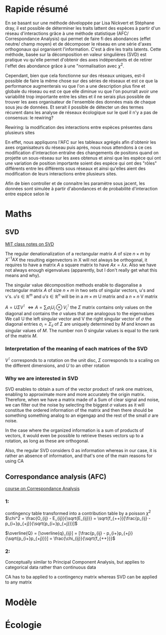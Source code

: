 # Rapide résumé

En se basant sur une méthode développée par Lisa Nickvert et Stéphane dray, il est possible de déterminer les traits lattent des espèces à partir d'un réseau d'interactions grâce à une méthode statistique (AFC/ Correspondance Analysis) qui permet de faire fi des abondances (effet neutre/ champ moyen) et de décomposer le réseau en une série d'axes orthogonaux qui organisent l'information. C'est à dire les traits latents.
Cette méthode, basée sur la décomposition en valeur singulières (SVD) est pratique vu qu'elle permet d'obtenir des axes indépendants et de retirer l'effet des abondance grâce à une "normalisation avec $\chi^2$.

Cependant, bien que cela fonctionne sur des réseaux uniques, est-il possible de faire la même chose sur des séries de réseaux et est ce que la performance augmenterais vu que l'on a une description plus fine et globale du réseau ou est ce que elle diminue vu que l'on pourrait avoir une variabilité trop importante entre les sites et il ne serais plus possible de trouver les axes organisateur de l'ensemble des données mais de chaque sous jeu de données.
Et serait il possible de détecter un des termes récurent dans les analyse de réseaux écologique sur le quel il n'y a pas de consensus: le rewiring?

Rewiring: la modification des interactions entre espèces présentes dans plusieurs sites

En effet, nous appliquons l'AFC sur les tableaux agrégés afin d'obtenir les axes organisateurs du réseau puis après, nous nous attendons à ce ces modification d'interaction entraîne des changements de positons quand on projette un sous-réseau sur les axes obtenus et ainsi que les espèce qui ont une variation de position importante soient des espèce qui ont des "rôles" différents entre les différents sous réseaux et ainsi qu'elles aient des modification de leurs interactions entre plusieurs sites.

Afin de bien controller et de connaitre les paramètre sous jacent, les données sont simulée à partir d'abondances et de probabilité d'interaction entre espèce selon le  


# Maths

## SVD

[MIT class notes on SVD](https://www.google.com/url?sa=t&source=web&rct=j&opi=89978449&url=https://math.mit.edu/classes/18.095/2016IAP/lec2/SVD_Notes.pdf&ved=2ahUKEwi-wKjS7beFAxWCT6QEHZAbAWwQFnoECDsQAQ&usg=AOvVaw0X6GdgXWT--aZvuvcmo3ZM)

The regular denationalization of a rectangular matrix $A$ of size $n \times m$ by $X^{-1} AX$ the resulting eigenvectors in X will not always be orthogonal, it requires to have a matrix $A$ a square matrix to have $Ax = \lambda x$. Also we have not always enough eigenvalues (apparently, but I don't really get what this means and why).

The singular value décomposition methods enable to diagonalise a rectangular matrix $A$ of size $n \times m$ in two sets of singular vectors, u's and v's. 
$u's \in \mathbb{R}^m$ and $u's \in \mathbb{R}^n$ will be in a $m \times m$ U matrix and a $n \times n$ V matrix

$A = U \Sigma V^\intercal$
$\Leftrightarrow A = \sum_i \sigma_i U_i \otimes V_i^\intercal$
the  $\Sigma$ matrix contains only values on the diagonal and contains the $\sigma$ values that are analogous to the eigenvalues 
We call U the left singular vector and V the right singular vector of $\sigma$
the diagonal entries $\sigma_i = \Sigma_{ii}$ of $\Sigma$ are uniquely determined by $M$ and known as singular values of $M$. The number non 0 singular values is equal to the rank of the matrix $M$.

### Interpretation of the meaning of each matrices of the SVD

$V^\intercal$ corresponds to a rotation on the unit disc, $\Sigma$ corresponds to a  scaling on the different dimensions, and $U$ to an other rotation 


### Why we are interested in SVD

SVD enables to obtain a sum of the vector product of rank one matrices, enabling to approximate more and more accurately the origin matrix. Therefore, when we have a matrix made of a Sum of clear signal and noise, we can filter out the noise by selecting the biggest $\sigma$ values as it will constitue the ordered information of the matrix and then there should be something something analog to an eigengap and the rest of the small $\sigma$ are noise.

In the case where the organized information is a sum of products of vectors, it would even be possible to retrieve theses vectors up to a rotation, as long as these are orthogonal.

Also, the regular SVD considers 0 as information whereas in our case, it is rather an absence of information, and that's one of the main reasons for using CA

## Correspondance analysis (AFC)
[course on Correspondance Analysis](https://statmath.wu.ac.at/courses/CAandRelMeth/caipA.pdf)

### 1:
contingency table transformed into a contribution table by a poisson $\chi^2$ 
$\chi^2 = \frac{O_{ij} -  E_{ij}}{\sqrt{E_{ij}}} = \sqrt{f_{++}}[\frac{p_{ij} - p_{i+}p_{+j}}{\sqrt{p_{i+}p_{+j}}}]$

$\overline{Q} = [\overline{q}_{ij}] = [\frac{p_{ij} - p_{i+}p_{+j}}{\sqrt{p_{i+}p_{+j}}}] = \frac{\chi_{ij}}{\sqrt{f_{++}}}$


### 2:


Conceptually similar to Principal Component Analysis, but applies to categorical data rather than continuous data

CA has to ba applied to a contingency matrix whereas SVD can be applied to any matrix

# Modèle



# Écologie

